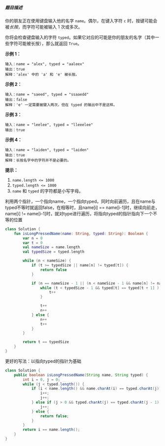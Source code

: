 ##### 题目描述

你的朋友正在使用键盘输入他的名字 `name`。偶尔，在键入字符 `c` 时，按键可能会被*长按*，而字符可能被输入 1 次或多次。

你将会检查键盘输入的字符 `typed`。如果它对应的可能是你的朋友的名字（其中一些字符可能被长按），那么就返回 `True`。

 

**示例 1：**

```
输入：name = "alex", typed = "aaleex"
输出：true
解释：'alex' 中的 'a' 和 'e' 被长按。
```

**示例 2：**

```
输入：name = "saeed", typed = "ssaaedd"
输出：false
解释：'e' 一定需要被键入两次，但在 typed 的输出中不是这样。
```

**示例 3：**

```
输入：name = "leelee", typed = "lleeelee"
输出：true
```

**示例 4：**

```
输入：name = "laiden", typed = "laiden"
输出：true
解释：长按名字中的字符并不是必要的。
```

 

**提示：**

1. `name.length <= 1000`
2. `typed.length <= 1000`
3. `name` 和 `typed` 的字符都是小写字母。





利用两个指针，一个指向name，一个指向typed，同时向前遍历，且在name与typed不等时就返回false，在相等时，且name[i] == name[i-1]时，继续向前走，name[i] != name[i-1]时，就对type进行遍历，将指向typed的指针指向下一个不等的位置

```kotlin
class Solution {
    fun isLongPressedName(name: String, typed: String): Boolean {
        var n = 0
        var t = 0
        val nameSize = name.length
        val typedSize = typed.length

        while (n < nameSize) {
            if (t >= typedSize || name[n] != typed[t]) {
                return false
            }

            if (n == nameSize - 1 || (n < nameSize - 1 && name[n] != name[n + 1])) {
                while (t < typedSize - 1 && typed[t] == typed[t + 1] ) {
                    t++
                }

                t++
                n++
            } else {
                n++
                t++
            }
        }

        return t == typedSize
    }
}
```

更好的写法：以指向typed的指针为基础

```java
class Solution {
    public boolean isLongPressedName(String name, String typed) {
        int i = 0, j = 0;
        while (j < typed.length()) {
            if (i < name.length() && name.charAt(i) == typed.charAt(j)) {
                i++;
                j++;
            } else if (j > 0 && typed.charAt(j) == typed.charAt(j - 1)) {
                j++;
            } else {
                return false;
            }
        }
        return i == name.length();
    }
}
```

